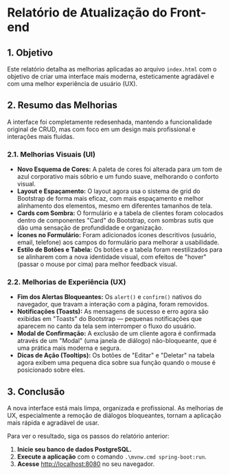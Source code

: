 # Relatório de Atualização do Front-end

## 1. Objetivo

Este relatório detalha as melhorias aplicadas ao arquivo `index.html` com o objetivo de criar uma interface mais moderna, esteticamente agradável e com uma melhor experiência de usuário (UX).

## 2. Resumo das Melhorias

A interface foi completamente redesenhada, mantendo a funcionalidade original de CRUD, mas com foco em um design mais profissional e interações mais fluidas.

### 2.1. Melhorias Visuais (UI)

- **Novo Esquema de Cores:** A paleta de cores foi alterada para um tom de azul corporativo mais sóbrio e um fundo suave, melhorando o conforto visual.
- **Layout e Espaçamento:** O layout agora usa o sistema de grid do Bootstrap de forma mais eficaz, com mais espaçamento e melhor alinhamento dos elementos, mesmo em diferentes tamanhos de tela.
- **Cards com Sombra:** O formulário e a tabela de clientes foram colocados dentro de componentes "Card" do Bootstrap, com sombras sutis que dão uma sensação de profundidade e organização.
- **Ícones no Formulário:** Foram adicionados ícones descritivos (usuário, email, telefone) aos campos do formulário para melhorar a usabilidade.
- **Estilo de Botões e Tabela:** Os botões e a tabela foram reestilizados para se alinharem com a nova identidade visual, com efeitos de "hover" (passar o mouse por cima) para melhor feedback visual.

### 2.2. Melhorias de Experiência (UX)

- **Fim dos Alertas Bloqueantes:** Os `alert()` e `confirm()` nativos do navegador, que travam a interação com a página, foram removidos.
- **Notificações (Toasts):** As mensagens de sucesso e erro agora são exibidas em "Toasts" do Bootstrap — pequenas notificações que aparecem no canto da tela sem interromper o fluxo do usuário.
- **Modal de Confirmação:** A exclusão de um cliente agora é confirmada através de um "Modal" (uma janela de diálogo) não-bloqueante, que é uma prática mais moderna e segura.
- **Dicas de Ação (Tooltips):** Os botões de "Editar" e "Deletar" na tabela agora exibem uma pequena dica sobre sua função quando o mouse é posicionado sobre eles.

## 3. Conclusão

A nova interface está mais limpa, organizada e profissional. As melhorias de UX, especialmente a remoção de diálogos bloqueantes, tornam a aplicação mais rápida e agradável de usar.

Para ver o resultado, siga os passos do relatório anterior:

1.  **Inicie seu banco de dados PostgreSQL.**
2.  **Execute a aplicação** com o comando `.\mvnw.cmd spring-boot:run`.
3.  **Acesse** [http://localhost:8080](http://localhost:8080) no seu navegador.











